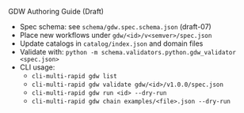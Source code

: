 GDW Authoring Guide (Draft)

- Spec schema: see `schema/gdw.spec.schema.json` (draft-07)
- Place new workflows under `gdw/<id>/v<semver>/spec.json`
- Update catalogs in `catalog/index.json` and domain files
- Validate with: `python -m schema.validators.python.gdw_validator <spec.json>`
- CLI usage:
  - `cli-multi-rapid gdw list`
  - `cli-multi-rapid gdw validate gdw/<id>/v1.0.0/spec.json`
  - `cli-multi-rapid gdw run <id> --dry-run`
  - `cli-multi-rapid gdw chain examples/<file>.json --dry-run`

